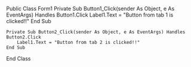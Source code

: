 
Public Class Form1
    Private Sub Button1_Click(sender As Object, e As EventArgs) Handles Button1.Click
        Label1.Text = "Button from tab 1 is clicked!!"
    End Sub

    Private Sub Button2_Click(sender As Object, e As EventArgs) Handles Button2.Click
        Label1.Text = "Button from tab 2 is clicked!!"
    End Sub
End Class
